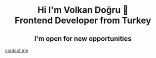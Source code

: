 <h1 align="center">Hi I'm Volkan Doğru 👋 <br> Frontend Developer from Turkey</h1>
<h2 align="center">I'm open for new opportunities</h2>

[contact me](mailto:dogruvolkan@outlook.com)















